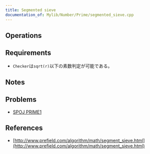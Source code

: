 ```yaml
---
title: Segmented sieve
documentation_of: Mylib/Number/Prime/segmented_sieve.cpp
---
```


## Operations

## Requirements

- `Checker`は`sqrt(r)`以下の素数判定が可能である。

## Notes

## Problems

- [SPOJ PRIME1](https://www.spoj.com/problems/PRIME1/)

## References

- [http://www.prefield.com/algorithm/math/segment_sieve.html](http://www.prefield.com/algorithm/math/segment_sieve.html)
